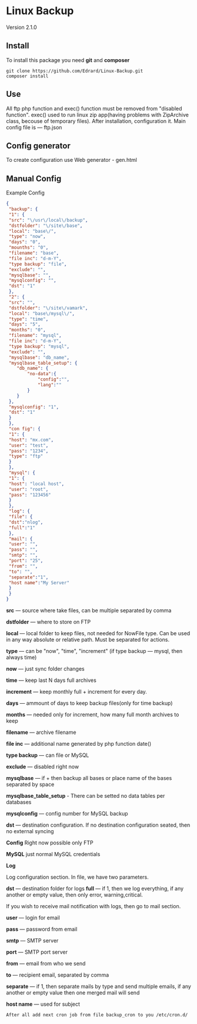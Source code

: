 # Linux Backup

Version 2.1.0

## Install

To install this package you need **git** and **composer**

```
git clone https://github.com/Edrard/Linux-Backup.git
composer install
```

## Use

All ftp php function and exec() function must be removed from "disabled function".
exec() used to run linux zip app(having problems with ZipArchive class, becouse of temporary files).
After installation, configuration it. Main config file is — ftp.json

## Config generator

To create configuration use Web generator - gen.html

## Manual Config

Example Config

```json
{
 "backup": {
 "1": {
 "src": "\/usr\/local\/backup",
 "dstfolder": "\/site\/base",
 "local": "base\/",
 "type": "now",
 "days": "0",
 "mounths": "0",
 "filename": "base",
 "file inc": "d-m-Y",
 "type backup": "file",
 "exclude": "",
 "mysqlbase": "",
 "mysqlconfig": "",
 "dst": "1"
 },
 "2": {
 "src": "",
 "dstfolder": "\/site\/vamark",
 "local": "base\/mysql\/",
 "type": "time",
 "days": "5",
 "months": "0",
 "filename": "mysql",
 "file inc": "d-m-Y",
 "type backup": "mysql",
 "exclude": "",
 "mysqlbase": "db_name",
 "mysqlbase_table_setup": {
    "db_name": {
        "no-data":{
            "config":"",
            "lang":""
        }
    }
 },
 "mysqlconfig": "1",
 "dst": "1"
 }
 },
 "con fig": {
 "1": {
 "host": "mx.com",
 "user": "test",
 "pass": "1234",
 "type": "ftp"
 }
 },
 "mysql": {
 "1": {
 "host": "local host",
 "user": "root",
 "pass": "123456"
 }
 },
 "log": {
 "file": {
 "dst":"nlog",
 "full":"1"
 },
 "mail": {
 "user": "",
 "pass": "",
 "smtp": "",
 "port": "25",
 "from": "",
 "to": "",
 "separate":"1",
 "host name":"My Server"
 }
 }
}
```

**src** — source where take files, can be multiple separated by comma

**dstfolder** — where to store on FTP

**local** — local folder to keep files, not needed for NowFile type. Can be used in any way absolute or relative path. Must be separated for actions.

**type** — can be "now", "time", "increment"
 (if type backup — mysql, then always time)

**now** — just sync folder changes

**time** — keep last N days full archives

**increment** — keep monthly full + increment for every day.

**days** — ammount of days to keep backup files(only for time backup)

**months** — needed only for increment, how many full month archives to keep

**filename** — archive filename

**file inc** — additional name generated by php function date()

**type backup** — can file or MySQL

**exclude** — disabled right now

**mysqlbase** — if + then backup all bases or place name of the bases separated by space

**mysqlbase_table_setup** - There can be setted no data tables per databases

**mysqlconfig** — config number for MySQL backup

**dst** — destination configuration. If no destination configuration seated, then no external syncing

**Config**
Right now possible only FTP

**MySQL**
just normal MySQL credentials

**Log**

Log configuration section. In file, we have two parameters.

**dst** — destination folder for logs
**full** — if 1, then we log everything, if any another or empty value, then only error, warning,critical.

If you wish to receive mail notification with logs, then go to mail section.

**user** — login for email

**pass** — password from email

**smtp** — SMTP server

**port** — SMTP port server

**from** — email from who we send

**to** — recipient email, separated by comma

**separate** — if 1, then separate mails by type and send multiple emails, if any another or empty value then one merged mail will send

**host name** — used for subject

```
After all add next cron job from file backup_cron to you /etc/cron.d/
```